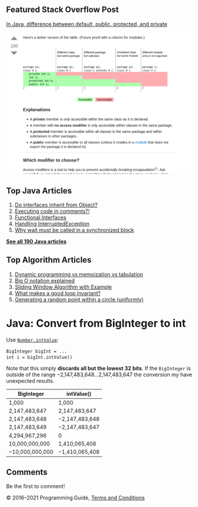 <span class="underline"></span>

<span class="underline"></span>

Featured Stack Overflow Post
----------------------------

[In Java, difference between default, public, protected, and private](https://stackoverflow.com/a/33627846/276052)  
  
[<img src="../images/so-featured-33627846.png" alt="StackOverflow screenshot thumbnail" class="screenshot" />](https://stackoverflow.com/a/33627846/276052)

<span class="underline"></span>

Top Java Articles
-----------------

1.  [Do interfaces inherit from Object?](do-interfaces-inherit-from-object.html)
2.  [Executing code in comments?!](executing-code-in-comments.html)
3.  [Functional Interfaces](functional-interfaces.html)
4.  [Handling InterruptedException](handling-interrupted-exceptions.html)
5.  [Why wait must be called in a synchronized block](why-wait-must-be-in-synchronized.html)

[**See all 190 Java articles**](index.html)

Top Algorithm Articles
----------------------

1.  [Dynamic programming vs memoization vs tabulation](../dynamic-programming-vs-memoization-vs-tabulation.html)
2.  [Big O notation explained](../big-o-notation-explained.html)
3.  [Sliding Window Algorithm with Example](../sliding-window-example.html)
4.  [What makes a good loop invariant?](../what-makes-a-good-loop-invariant.html)
5.  [Generating a random point within a circle (uniformly)](../random-point-within-circle.html)

Java: Convert from BigInteger to int
====================================

Use [`Number.intValue`](https://docs.oracle.com/javase/8/docs/api/java/lang/Number.html#intValue--):

    BigInteger bigInt = ...
    int i = bigInt.intValue()

Note that this simply **discards all but the lowest 32 bits**. If the `BigInteger` is outside of the range −2,147,483,648…2,147,483,647 the conversion my have unexpected results.

<table><thead><tr class="header"><th>BigInteger</th><th>intValue()</th></tr></thead><tbody><tr class="odd"><td>1,000</td><td>1,000</td></tr><tr class="even"><td>2,147,483,647</td><td>2,147,483,647</td></tr><tr class="odd"><td>2,147,483,648</td><td>−2,147,483,648</td></tr><tr class="even"><td>2,147,483,649</td><td>−2,147,483,647</td></tr><tr class="odd"><td>4,294,967,296</td><td>0</td></tr><tr class="even"><td>10,000,000,000</td><td>1,410,065,408</td></tr><tr class="odd"><td>−10,000,000,000</td><td>−1,410,065,408</td></tr></tbody></table>

Comments
--------

Be the first to comment!

© 2016–2021 Programming.Guide, [Terms and Conditions](../terms-and-conditions.html)
